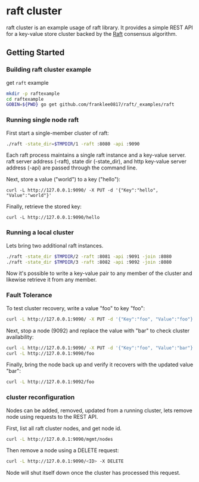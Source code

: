 # raft cluster 

raft cluster is an example usage of raft library. It provides a simple REST API for a key-value store cluster backed by the [Raft][raft] consensus algorithm.

[raft]: http://raftconsensus.github.io/

## Getting Started

### Building raft cluster example

get `raft` example

```sh
mkdir -p raftexample
cd raftexample
GOBIN=${PWD} go get github.com/franklee0817/raft/_examples/raft
```

### Running single node raft

First start a single-member cluster of raft:

```sh
./raft -state_dir=$TMPDIR/1 -raft :8080 -api :9090 
```

Each raft process maintains a single raft instance and a key-value server.
raft server address (-raft), state dir (-state_dir), and http key-value server address (-api) are passed through the command line.

Next, store a value ("world") to a key ("hello"):

```
curl -L http://127.0.0.1:9090/ -X PUT -d '{"Key":"hello", "Value":"world"}'
```

Finally, retrieve the stored key:

```
curl -L http://127.0.0.1:9090/hello
```

### Running a local cluster
Lets bring two additional raft instances.

```sh
./raft -state_dir $TMPDIR/2 -raft :8081 -api :9091 -join :8080
./raft -state_dir $TMPDIR/3 -raft :8082 -api :9092 -join :8080
```

Now it's possible to write a key-value pair to any member of the cluster and likewise retrieve it from any member.

### Fault Tolerance

To test cluster recovery, write a value "foo" to key "foo":
```sh
curl -L http://127.0.0.1:9090/ -X PUT -d '{"Key":"foo", "Value":"foo"}'
```

Next, stop a node (9092) and replace the value with "bar" to check cluster availability:

```sh
curl -L http://127.0.0.1:9090/ -X PUT -d '{"Key":"foo", "Value":"bar"}'
curl -L http://127.0.0.1:9090/foo
```

Finally, bring the node back up and verify it recovers with the updated value "bar":
```sh
curl -L http://127.0.0.1:9092/foo
```

### cluster reconfiguration

Nodes can be added, removed, updated from a running cluster,
lets remove node using requests to the REST API.

First, list all raft cluster nodes, and get node id.
```sh
curl -L http://127.0.0.1:9090/mgmt/nodes
```

Then remove a node using a DELETE request:
```sh
curl -L http://127.0.0.1:9090/<ID> -X DELETE
```
Node will shut itself down once the cluster has processed this request.
